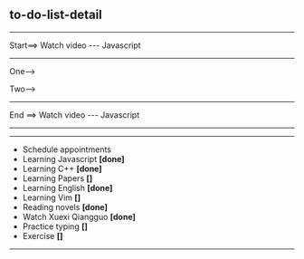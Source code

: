 ## to-do-list-detail


***
Start==> Watch video --- Javascript
***

One-->

Two-->

***
End  ==> Watch video --- Javascript
***

***
- Schedule appointments
- Learning Javascript  **[done]**
- Learning C++         **[done]**
- Learning Papers      **[]**
- Learning English     **[done]**
- Learning Vim         **[]**
- Reading novels       **[done]**
- Watch Xuexi Qiangguo **[done]**
- Practice typing      **[]**
- Exercise             **[]**
***
